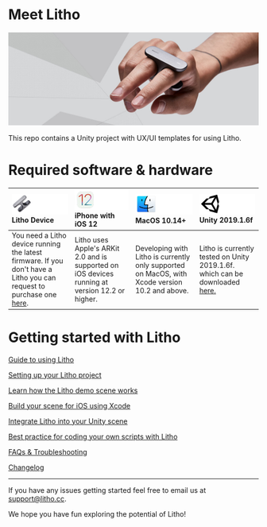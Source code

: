 # Meet Litho

![Banner image](docs/Images/banner1.jpg)

This repo contains a Unity project with UX/UI templates for using Litho.

# Required software & hardware

 |![Litho](docs/Images/Icons/litho.png)[]() **Litho Device**| ![iOS](docs/Images/Icons/ios.png)[]() **iPhone with iOS 12**| ![MacOS 10.14+](docs/Images/Icons/macos.png)[]()**MacOS 10.14+**|![Unity](docs/Images/Icons/unity.png)[]() **Unity 2019.1.6f**| 
| :--- | :--- | :--- | :--- |
| You need a Litho device running the latest firmware. If you don't have a Litho you can request to purchase one [here](mailto:support@litho.cc). | Litho uses Apple's ARKit 2.0 and is supported on iOS devices running at version 12.2 or higher.| Developing with Litho is currently only supported on MacOS, with Xcode version 10.2 and above. | Litho is currently tested on Unity 2019.1.6f. which can be downloaded [here.](https://unity3d.com/get-unity/download/archive)|

# Getting started with Litho

[Guide to using Litho](docs/UsingLitho.md)

[Setting up your Litho project](docs/ProjectSetup.md)

[Learn how the Litho demo scene works](docs/DemoScene.md)

[Build your scene for iOS using Xcode](docs/BuildXcode.md)

[Integrate Litho into your Unity scene](docs/UnityIntegration.md)

[Best practice for coding your own scripts with Litho](docs/UnityScripting.md)

[FAQs & Troubleshooting](docs/FAQ.md)

[Changelog](docs/Changelog.md)

---

If you have any issues getting started feel free to email us at [support@litho.cc](mailto:support@litho.cc).

We hope you have fun exploring the potential of Litho!
